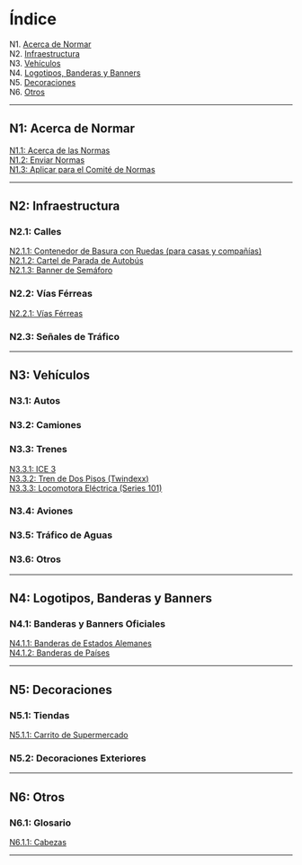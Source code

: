 # Índice

N1. [Acerca de Normar](#n1-acerca-de-normar) \
N2. [Infraestructura](#n2-infraestructura) \
N3. [Vehículos](#n3-vehículos) \
N4. [Logotipos, Banderas y Banners](#n4-logotipos-banderas-y-banners) \
N5. [Decoraciones](#n5-decoraciones) \
N6. [Otros](#n6-otros)

***

## N1: Acerca de Normar

[N1.1: Acerca de las Normas](/BTEN/ES/N1/1) \
[N1.2: Enviar Normas](/BTEN/ES/N1/2) \
[N1.3: Aplicar para el Comité de Normas](/BTEN/ES/N1/3)

***

## N2: Infraestructura
### N2.1: Calles
[N2.1.1: Contenedor de Basura con Ruedas (para casas y compañías)](/BTEN/ES/N2/1/1) \
[N2.1.2: Cartel de Parada de Autobús](/BTEN/ES/N2/1/2) \
[N2.1.3: Banner de Semáforo](/BTEN/ES/N2/1/3)
### N2.2: Vías Férreas
[N2.2.1: Vías Férreas](/BTEN/ES/N2/2/1)
### N2.3: Señales de Tráfico

***

## N3: Vehículos
### N3.1: Autos
### N3.2: Camiones
### N3.3: Trenes
[N3.3.1: ICE 3](/BTEN/ES/N3/3/1) \
[N3.3.2: Tren de Dos Pisos (Twindexx)](/BTEN/ES/N3/3/2) \
[N3.3.3: Locomotora Eléctrica (Series 101)](/BTEN/ES/N3/3/3)
### N3.4: Aviones
### N3.5: Tráfico de Aguas
### N3.6: Otros

***

## N4: Logotipos, Banderas y Banners
### N4.1: Banderas y Banners Oficiales
[N4.1.1: Banderas de Estados Alemanes](/BTEN/ES/N4/1/1) \
[N4.1.2: Banderas de Países](/BTEN/ES/N4/1/2)

***

## N5: Decoraciones
### N5.1: Tiendas
[N5.1.1: Carrito de Supermercado](/BTEN/ES/N5/1/1)
### N5.2: Decoraciones Exteriores

***

## N6: Otros
### N6.1: Glosario
[N6.1.1: Cabezas](/BTEN/ES/N6/1/1)

***
